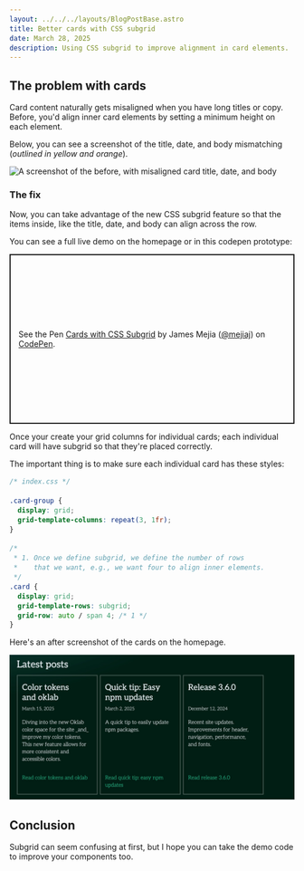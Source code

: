 ```yaml
---
layout: ../../../layouts/BlogPostBase.astro
title: Better cards with CSS subgrid
date: March 28, 2025
description: Using CSS subgrid to improve alignment in card elements.
---
```


## The problem with cards

Card content naturally gets misaligned when you have long titles or copy. Before, you'd align inner card elements by setting a minimum height on each element.

Below, you can see a screenshot of the title, date, and body mismatching (_outlined in yellow and orange_).

![A screenshot of the before, with misaligned card title, date, and body](/img/blog/cards-before.webp)

### The fix

Now, you can take advantage of the new CSS subgrid feature so that the items inside, like the title, date, and body can align across the row.

You can see a full live demo on the homepage or in this codepen prototype:

<p class="codepen" data-height="300" data-theme-id="dark" data-slug-hash="emYPzxb" data-pen-title="Cards with CSS Subgrid" data-user="mejiaj" style="height: 300px; box-sizing: border-box; display: flex; align-items: center; justify-content: center; border: 2px solid; margin: 1em 0; padding: 1em;">
  <span>See the Pen <a href="https://codepen.io/mejiaj/pen/emYPzxb">
  Cards with CSS Subgrid</a> by James Mejia (<a href="https://codepen.io/mejiaj">@mejiaj</a>)
  on <a href="https://codepen.io">CodePen</a>.</span>
</p>
<script async src="https://public.codepenassets.com/embed/index.js"></script>

Once your create your grid columns for individual cards; each individual card will have subgrid so that they're placed correctly.

The important thing is to make sure each individual card has these styles:

```css
/* index.css */

.card-group {
  display: grid;
  grid-template-columns: repeat(3, 1fr);
}

/*
 * 1. Once we define subgrid, we define the number of rows
 *    that we want, e.g., we want four to align inner elements.
 */
.card {
  display: grid;
  grid-template-rows: subgrid;
  grid-row: auto / span 4; /* 1 */
}
```

Here's an after screenshot of the cards on the homepage.

![Three cards with aligned title, date, and body text](/public/img/blog/cards-after.webp)

## Conclusion

Subgrid can seem confusing at first, but I hope you can take the demo code to improve your components too.
